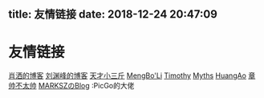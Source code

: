 
title: 友情链接
date: 2018-12-24 20:47:09
---

# <a name="9447oz"></a>友情链接
[肖洒的博客](https://x-nicolo.github.io) 
[刘渊峰的博客](https://yuanfengliu.github.io/) 
[天才小三斤](https://www.fucksec.com/
) 
[MengBo'Li](https://blog.imdst.com/
) 
[Timothy](https://xiaozhou.net/
) 
[Myths](https://blog.mythsman.com/
) 
[HuangAo](http://www.huangao.net/) 
[章帅不太帅](https://www.huangzz.xyz/)
[MARKSZのBlog](https://molunerfinn.com/) :PicGo的大佬




